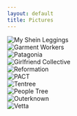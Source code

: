 ```yaml
---
layout: default 
title: Pictures
---
```


<div class="gallery">
<div class="image_box"><img src="/assets/images/Shein_photo.PNG" alt="My Shein Leggings" class="gallery_image"></div> 
<div class="image_box"><img src="/assets/images/Factory_workers2.jpg" alt="Garment Workers" class="gallery_image"></div>
<div class="image_box"><img src="/assets/images/Patagonia.jpg" alt="Patagonia" class="gallery_image"></div> 
<div class="image_box"><img src="/assets/images/GirlfriendCollective.jpg" alt="Girlfriend Collective" class="gallery_image"></div>
<div class="image_box"><img src="/assets/images/Reformation.jpg" alt="Reformation" class="gallery_image"></div>   
<div class="image_box"><img src="/assets/images/PACT.jpg" alt="PACT" class="gallery_image"></div>   
<div class="image_box"><img src="/assets/images/Tentree.jpg" alt="Tentree" class="gallery_image"></div>   
<div class="image_box"><img src="/assets/images/PeopleTree.jpg" alt="People Tree" class="gallery_image"></div> 
<div class="image_box"><img src="/assets/images/Outerknown.jpg" alt="Outerknown" class="gallery_image"></div> 
<div class="image_box"><img src="/assets/images/Vetta.jpg" alt="Vetta" class="gallery_image"></div> 
</div>


